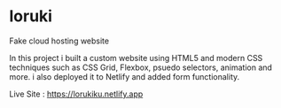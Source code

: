 # loruki
Fake cloud hosting website

In this project i built a custom website using HTML5 and modern CSS techniques such as CSS Grid, Flexbox, psuedo selectors, animation and more.  i also deployed it to Netlify and added form functionality.

Live Site : https://lorukiku.netlify.app

